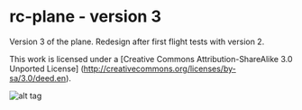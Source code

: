 rc-plane - version 3
========

Version 3 of the plane.
Redesign after first flight tests with version 2.

This work is licensed under a [Creative Commons Attribution-ShareAlike 3.0 Unported License] (http://creativecommons.org/licenses/by-sa/3.0/deed.en).

![alt tag](https://raw.github.com/algspd/rc-plane/master/version2/img/render.png)
